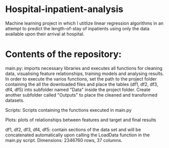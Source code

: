 # Hospital-inpatient-analysis
Machine learning project in which I utitlize linear regression algorithms in an attempt to predict the length-of-stay of inpatients using only the data available upon their arrival at hospital.

# Contents of the repository:
main.py: imports necessary libraries and executes all functions for cleaning data, visualising feature relationships, training models and analysing results. In order to execute the varios functions, set the path to the project folder containing the all the downloaded files and place the tables (df1, df2, df3, df4, df5) into subfolder named "Data" inside the project folder. Create another subfolder called "Outputs" to place the cleaned and transformed datasets.

Scripts: Scripts containing the functions executed in main.py

Plots: plots of relationships between features and target and final results

df1, df2, df3, df4, df5: contain sections of the data set and will be concatenated automatically upon calling the LoadData function in the main.py script. Dimensions: 2346760 rows, 37 columns.


